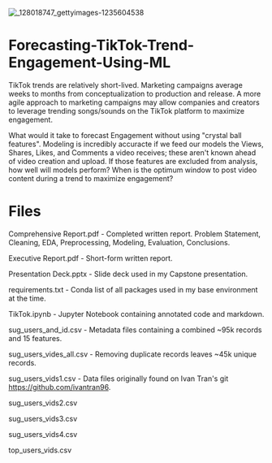 ![_128018747_gettyimages-1235604538](https://user-images.githubusercontent.com/112103910/218480246-8926b34a-b398-44cc-8108-ddd0236e91a9.jpg)

# Forecasting-TikTok-Trend-Engagement-Using-ML
TikTok trends are relatively short-lived. Marketing campaigns average weeks to months from conceptualization to production and release. A more agile approach to marketing campaigns may allow companies and creators to leverage trending songs/sounds on the TikTok platform to maximize engagement.

What would it take to forecast Engagement without using "crystal ball features". Modeling is incredibly accuracte if we feed our models the Views, Shares, Likes, and Comments a video receives; these aren't known ahead of video creation and upload. If those features are excluded from analysis, how well will models perform? When is the optimum window to post video content during a trend to maximize engagement?

# Files
Comprehensive Report.pdf - Completed written report. Problem Statement, Cleaning, EDA, Preprocessing, Modeling, Evaluation, Conclusions.

Executive Report.pdf - Short-form written report.

Presentation Deck.pptx - Slide deck used in my Capstone presentation.

requirements.txt - Conda list of all packages used in my base environment at the time.

TikTok.ipynb - Jupyter Notebook containing annotated code and markdown.

sug_users_and_id.csv - Metadata files containing a combined ~95k records and 15 features.

sug_users_vides_all.csv - Removing duplicate records leaves ~45k unique records.

sug_users_vids1.csv - Data files originally found on Ivan Tran's git https://github.com/ivantran96.

sug_users_vids2.csv

sug_users_vids3.csv

sug_users_vids4.csv

top_users_vids.csv
